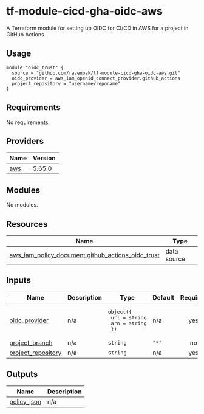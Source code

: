 <!-- BEGIN_TF_DOCS -->
# tf-module-cicd-gha-oidc-aws
A Terraform module for setting up OIDC for CI/CD in AWS for a project in GitHub Actions.

## Usage
```hcl
module "oidc_trust" {
  source = "github.com/ravenoak/tf-module-cicd-gha-oidc-aws.git"
  oidc_provider = aws_iam_openid_connect_provider.github_actions
  project_repository = "username/reponame"
}
```

## Requirements

No requirements.

## Providers

| Name | Version |
|------|---------|
| <a name="provider_aws"></a> [aws](#provider\_aws) | 5.65.0 |

## Modules

No modules.

## Resources

| Name | Type |
|------|------|
| [aws_iam_policy_document.github_actions_oidc_trust](https://registry.terraform.io/providers/hashicorp/aws/latest/docs/data-sources/iam_policy_document) | data source |

## Inputs

| Name | Description | Type | Default | Required |
|------|-------------|------|---------|:--------:|
| <a name="input_oidc_provider"></a> [oidc\_provider](#input\_oidc\_provider) | n/a | <pre>object({<br>    url = string<br>    arn = string<br>  })</pre> | n/a | yes |
| <a name="input_project_branch"></a> [project\_branch](#input\_project\_branch) | n/a | `string` | `"*"` | no |
| <a name="input_project_repository"></a> [project\_repository](#input\_project\_repository) | n/a | `string` | n/a | yes |

## Outputs

| Name | Description |
|------|-------------|
| <a name="output_policy_json"></a> [policy\_json](#output\_policy\_json) | n/a |
<!-- END_TF_DOCS -->
